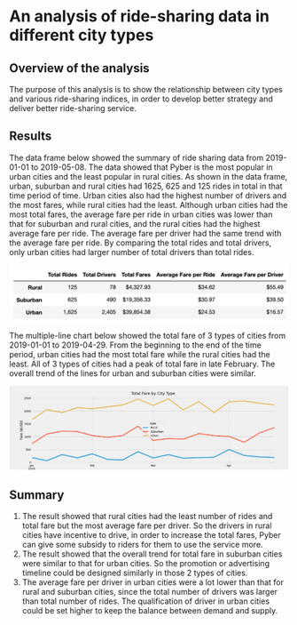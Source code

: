 # An analysis of ride-sharing data in different city types

## Overview of the analysis

The purpose of this analysis is to show the relationship between city types and various ride-sharing indices, in order to develop better strategy and deliver better ride-sharing service.

## Results

The data frame below showed the summary of ride sharing data from 2019-01-01 to 2019-05-08. The data showed that Pyber is the most popular in urban cities and the least popular in rural cities.  As shown in the data frame, urban, suburban and rural cities had 1625, 625 and 125 rides in total in that time period of time. Urban cities also had the highest number of drivers and the most fares, while rural cities had the least. Although urban cities had the most total fares, the average fare per ride in urban cities was lower than that for suburban and rural cities, and the rural cities had the highest average fare per ride. The average fare per driver had the same trend with the average fare per ride.  By comparing the total rides and total drivers, only urban cities had larger number of total drivers than total rides. 

![summary_df](analysis/summary_df.png)

The multiple-line chart below showed the total fare of 3 types of cities from 2019-01-01 to 2019-04-29. From the beginning to the end of the time period, urban cities had the most total fare while the rural cities had the least. All of 3 types of cities had a peak of total fare in late February. The overall trend of the lines for urban and suburban cities were similar. 

![PyBer_fare_summary](analysis/PyBer_fare_summary.png)

## Summary
1. The result showed that rural cities had the least number of rides and total fare but the most average fare per driver. So the drivers in rural cities have incentive to drive, in order to increase the total fares, Pyber can give some subsidy to riders for them to use the service more.
2. The result showed that the overall trend for total fare in suburban cities were similar to that for urban cities. So the promotion or advertising timeline could be designed similarly in those 2 types of cities.
3. The average fare per driver in urban cities were a lot lower than that for rural and suburban cities, since the total number of drivers was larger than total number of rides. The qualification of driver in urban cities could be set higher to keep the balance between demand and supply.
